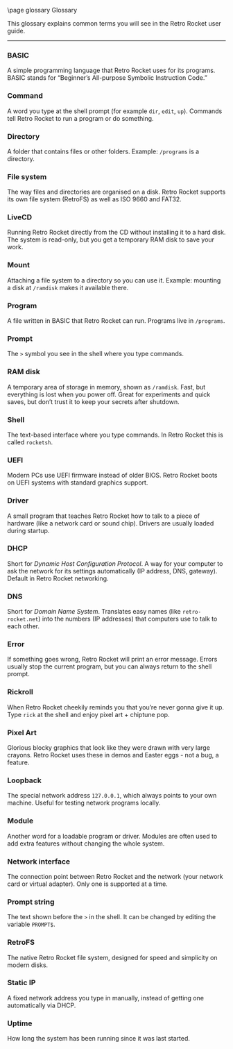 \page glossary Glossary

This glossary explains common terms you will see in the Retro Rocket user guide.

---

### BASIC
A simple programming language that Retro Rocket uses for its programs.
BASIC stands for “Beginner’s All-purpose Symbolic Instruction Code.”

### Command
A word you type at the shell prompt (for example `dir`, `edit`, `up`).
Commands tell Retro Rocket to run a program or do something.

### Directory
A folder that contains files or other folders. Example: `/programs` is a directory.

### File system
The way files and directories are organised on a disk. Retro Rocket supports its own file system (RetroFS) as well as ISO 9660 and FAT32.

### LiveCD
Running Retro Rocket directly from the CD without installing it to a hard disk.
The system is read-only, but you get a temporary RAM disk to save your work.

### Mount
Attaching a file system to a directory so you can use it. Example: mounting a disk at `/ramdisk` makes it available there.

### Program
A file written in BASIC that Retro Rocket can run. Programs live in `/programs`.

### Prompt
The `>` symbol you see in the shell where you type commands.

### RAM disk
A temporary area of storage in memory, shown as `/ramdisk`. Fast, but everything is lost when you power off. Great for experiments and quick saves, but don’t trust it to keep your secrets after shutdown.

### Shell
The text-based interface where you type commands. In Retro Rocket this is called `rocketsh`.

### UEFI
Modern PCs use UEFI firmware instead of older BIOS. Retro Rocket boots on UEFI systems with standard graphics support.

### Driver

A small program that teaches Retro Rocket how to talk to a piece of hardware (like a network card or sound chip). Drivers are usually loaded during startup.

### DHCP

Short for *Dynamic Host Configuration Protocol*. A way for your computer to ask the network for its settings automatically (IP address, DNS, gateway). Default in Retro Rocket networking.

### DNS

Short for *Domain Name System*. Translates easy names (like `retro-rocket.net`) into the numbers (IP addresses) that computers use to talk to each other.

### Error

If something goes wrong, Retro Rocket will print an error message. Errors usually stop the current program, but you can always return to the shell prompt.

### Rickroll
When Retro Rocket cheekily reminds you that you’re never gonna give it up. Type `rick` at the shell and enjoy pixel art + chiptune pop.

### Pixel Art
Glorious blocky graphics that look like they were drawn with very large crayons. Retro Rocket uses these in demos and Easter eggs - not a bug, a feature.

### Loopback

The special network address `127.0.0.1`, which always points to your own machine. Useful for testing network programs locally.

### Module

Another word for a loadable program or driver. Modules are often used to add extra features without changing the whole system.

### Network interface

The connection point between Retro Rocket and the network (your network card or virtual adapter). Only one is supported at a time.

### Prompt string

The text shown before the `>` in the shell. It can be changed by editing the variable `PROMPT$`.

### RetroFS

The native Retro Rocket file system, designed for speed and simplicity on modern disks.

### Static IP

A fixed network address you type in manually, instead of getting one automatically via DHCP.

### Uptime

How long the system has been running since it was last started.

